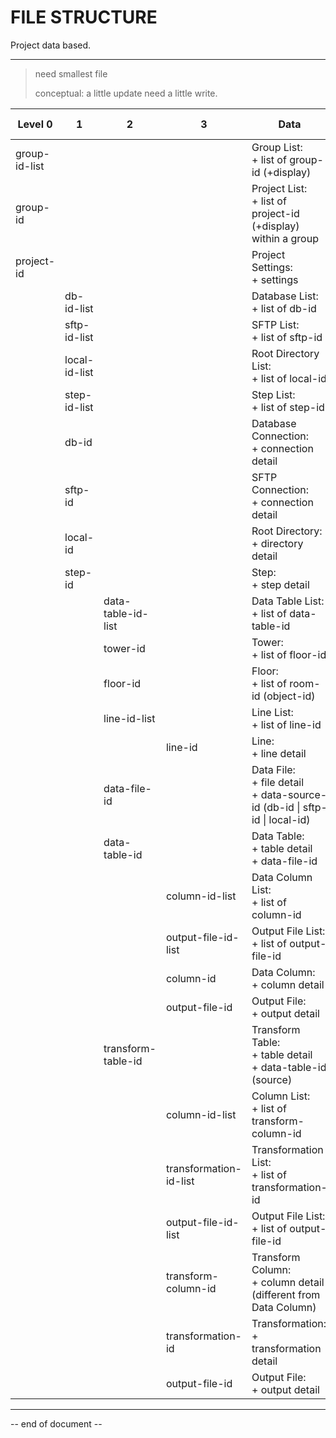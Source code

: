 # FILE STRUCTURE

Project data based.

----

> need smallest file
> 
> conceptual: a little update need a little write.

| Level 0       | 1             | 2                  | 3                      | Data                                                                               | all | unique<br />obj | db  |
| ------------- | ------------- | ------------------ | ---------------------- | ---------------------------------------------------------------------------------- |:---:|:---------------:| --- |
| group-id-list |               |                    |                        | Group List:<br />+ list of group-id (+display)                                     |     |                 |     |
| group-id      |               |                    |                        | Project List:<br />+ list of project-id (+display) within a group                  |     |                 |     |
| project-id    |               |                    |                        | Project Settings:<br />+ settings                                                  | 1   | 1               | 1   |
|               | db-id-list    |                    |                        | Database List:<br />+ list of db-id                                                | 2   | 2               |     |
|               | sftp-id-list  |                    |                        | SFTP List:<br />+ list of sftp-id                                                  | 3   |                 |     |
|               | local-id-list |                    |                        | Root Directory List:<br />+ list of local-id                                       | 4   |                 |     |
|               | step-id-list  |                    |                        | Step List:<br />+ list of step-id                                                  | 5   |                 |     |
|               | db-id         |                    |                        | Database Connection:<br />+ connection detail                                      | 6   | 3               | 2   |
|               | sftp-id       |                    |                        | SFTP Connection:<br />+ connection detail                                          | 7   | 4               | 3   |
|               | local-id      |                    |                        | Root Directory:<br />+ directory detail                                            | 8   | 5               | 4   |
|               | step-id       |                    |                        | Step: <br />+ step detail                                                          | 9   | 6               | 5   |
|               |               | data-table-id-list |                        | Data Table List:<br />+ list of data-table-id                                      | 10  |                 |     |
|               |               | tower-id           |                        | Tower: <br />+ list of floor-id                                                    | 11  |                 |     |
|               |               | floor-id           |                        | Floor:<br />+ list of room-id (object-id)                                          | 12  |                 | 6   |
|               |               | line-id-list       |                        | Line List:<br />+ list of line-id                                                  | 13  |                 |     |
|               |               |                    | line-id                | Line:<br />+ line detail                                                           | 14  | 7               | 7   |
|               |               | data-file-id       |                        | Data File:<br />+ file detail<br />+ data-source-id (db-id \| sftp-id \| local-id) | 15  | 8               | 8   |
|               |               | data-table-id      |                        | Data Table:<br />+ table detail<br />+ data-file-id                                | 16  | 9               | 9   |
|               |               |                    | column-id-list         | Data Column List:<br />+ list of column-id                                         | 17  |                 |     |
|               |               |                    | output-file-id-list    | Output File List:<br />+ list of output-file-id                                    | 18  |                 |     |
|               |               |                    | column-id              | Data Column:<br />+ column detail                                                  | 19  | 10              | 10  |
|               |               |                    | output-file-id         | Output File:<br/>+ output detail                                                   | 27  | 15              | 15  |
|               |               | transform-table-id |                        | Transform Table:<br />+ table detail<br />+ data-table-id (source)                 | 20  | 11              | 11  |
|               |               |                    | column-id-list         | Column List:<br />+ list of transform-column-id                                    | 21  |                 |     |
|               |               |                    | transformation-id-list | Transformation List:<br />+ list of transformation-id                              | 22  |                 |     |
|               |               |                    | output-file-id-list    | Output File List:<br />+ list of output-file-id                                    | 23  |                 |     |
|               |               |                    | transform-column-id    | Transform Column:<br />+ column detail<br />(different from Data Column)           | 24  | 12              | 12  |
|               |               |                    | transformation-id      | Transformation:<br />+ transformation detail                                       | 25  | 13              | 13  |
|               |               |                    | output-file-id         | Output File:<br />+ output detail                                                  | 26  | 14              | 14  |

----

-- end of document --
